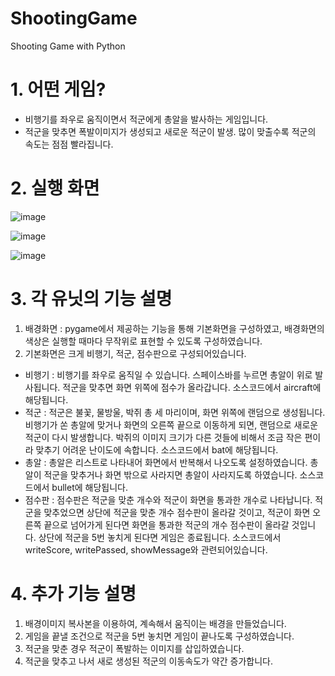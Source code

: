 # ShootingGame
Shooting Game with Python

# 1. 어떤 게임?
- 비행기를 좌우로 움직이면서 적군에게 총알을 발사하는 게임입니다.
- 적군을 맞추면 폭발이미지가 생성되고 새로운 적군이 발생. 많이 맞출수록 적군의 속도는 점점 빨라집니다.

# 2. 실행 화면
![image](https://user-images.githubusercontent.com/61404972/91398475-19cf7500-e877-11ea-8362-8b2ec26c4e95.png)

![image](https://user-images.githubusercontent.com/61404972/91398483-1e942900-e877-11ea-8d4b-8f707d78a720.png)

![image](https://user-images.githubusercontent.com/61404972/91398488-22c04680-e877-11ea-9c6b-199031dce2a6.png)

# 3. 각 유닛의 기능 설명
 1) 배경화면 : pygame에서 제공하는 기능을 통해 기본화면을 구성하였고, 배경화면의 색상은 실행할 때마다 무작위로 표현할 수 있도록 구성하였습니다.
 2) 기본화면은 크게 비행기, 적군, 점수판으로 구성되어있습니다.
- 비행기 : 비행기를 좌우로 움직일 수 있습니다. 스페이스바를 누르면 총알이 위로 발사됩니다. 적군을 맞추면 화면 위쪽에 점수가 올라갑니다. 소스코드에서 aircraft에 해당됩니다.
- 적군 : 적군은 불꽃, 물방울, 박쥐 총 세 마리이며, 화면 위쪽에 랜덤으로 생성됩니다. 비행기가 쏜 총알에 맞거나 화면의 오른쪽 끝으로 이동하게 되면, 랜덤으로 새로운 적군이 다시 발생합니다. 박쥐의 이미지 크기가 다른 것들에 비해서 조금 작은 편이라 맞추기 어려운 난이도에 속합니다. 소스코드에서 bat에 해당됩니다.
- 총알 : 총알은 리스트로 나타내어 화면에서 반복해서 나오도록 설정하였습니다. 총알이 적군을 맞추거나 화면 밖으로 사라지면 총알이 사라지도록 하였습니다. 소스코드에서 bullet에 해당됩니다.
- 점수판 : 점수판은 적군을 맞춘 개수와 적군이 화면을 통과한 개수로 나타납니다. 적군을 맞추었으면 상단에 적군을 맞춘 개수 점수판이 올라갈 것이고, 적군이 화면 오른쪽 끝으로 넘어가게 된다면 화면을 통과한 적군의 개수 점수판이 올라갈 것입니다. 상단에 적군을 5번 놓치게 된다면 게임은 종료됩니다. 소스코드에서 writeScore, writePassed, showMessage와 관련되어있습니다.

# 4. 추가 기능 설명
 1) 배경이미지 복사본을 이용하여, 계속해서 움직이는 배경을 만들었습니다.
 2) 게임을 끝낼 조건으로 적군을 5번 놓치면 게임이 끝나도록 구성하였습니다.
 3) 적군을 맞춘 경우 적군이 폭발하는 이미지를 삽입하였습니다.
 4) 적군을 맞추고 나서 새로 생성된 적군의 이동속도가 약간 증가합니다.
